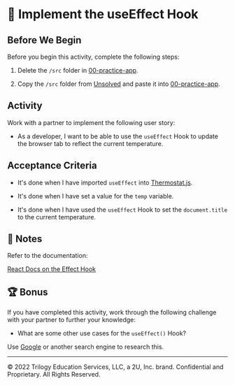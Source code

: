 # 📖 Implement the useEffect Hook

## Before We Begin

Before you begin this activity, complete the following steps:  

1. Delete the `/src` folder in [00-practice-app](../00-practice-app/).

2. Copy the `/src` folder from [Unsolved](./Unsolved/) and paste it into [00-practice-app](../00-practice-app/).

## Activity

Work with a partner to implement the following user story:

* As a developer, I want to be able to use the `useEffect` Hook to update the browser tab to reflect the current temperature.

## Acceptance Criteria

* It's done when I have imported `useEffect` into [Thermostat.js](../00-React-App/src/components/Thermostat.js).

* It's done when I have set a value for the `temp` variable.

* It's done when I have used the `useEffect` Hook to set the `document.title` to the current temperature.

## 📝 Notes

Refer to the documentation:

[React Docs on the Effect Hook](https://reactjs.org/docs/hooks-effect.html)

## 🏆 Bonus

If you have completed this activity, work through the following challenge with your partner to further your knowledge:

* What are some other use cases for the `useEffect()` Hook?

Use [Google](https://www.google.com) or another search engine to research this.

---
© 2022 Trilogy Education Services, LLC, a 2U, Inc. brand. Confidential and Proprietary. All Rights Reserved.
